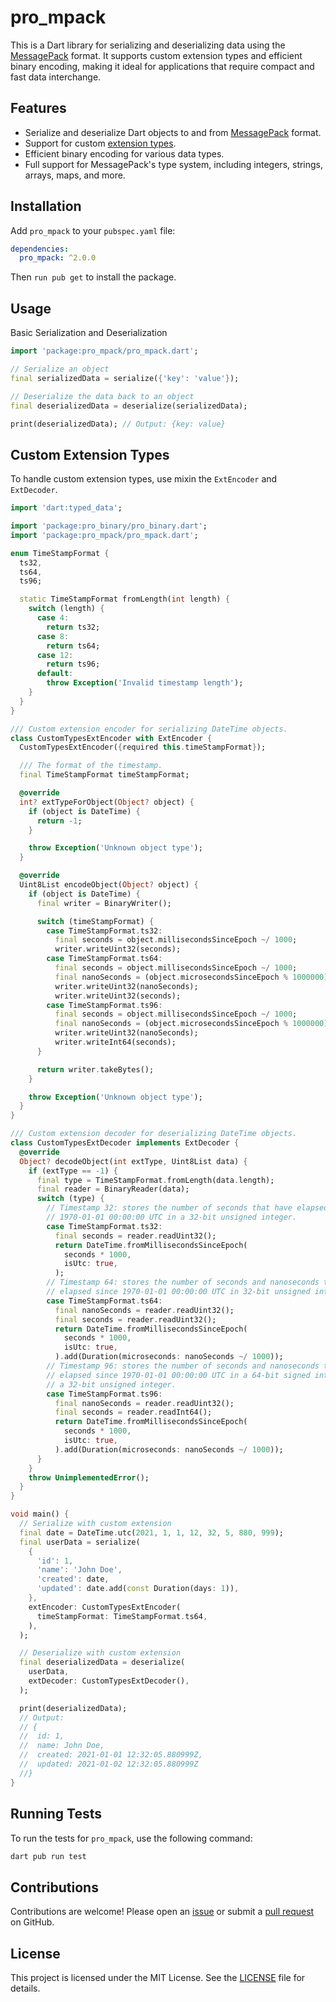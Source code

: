 # pro_mpack

This is a Dart library for serializing and deserializing data using the [MessagePack](https://github.com/msgpack/msgpack/blob/master/spec.md#messagepack-specification) format. It supports custom extension types and efficient binary encoding, making it ideal for applications that require compact and fast data interchange.

## Features

- Serialize and deserialize Dart objects to and from [MessagePack](https://github.com/msgpack/msgpack/blob/master/spec.md#messagepack-specification) format.
- Support for custom [extension types](https://github.com/msgpack/msgpack/blob/master/spec.md#extension-types).
- Efficient binary encoding for various data types.
- Full support for MessagePack's type system, including integers, strings, arrays, maps, and more.

## Installation

Add `pro_mpack` to your `pubspec.yaml` file:

```yaml
dependencies:
  pro_mpack: ^2.0.0
```

Then `run pub get` to install the package.

## Usage

Basic Serialization and Deserialization

```dart
import 'package:pro_mpack/pro_mpack.dart';

// Serialize an object
final serializedData = serialize({'key': 'value'});

// Deserialize the data back to an object
final deserializedData = deserialize(serializedData);

print(deserializedData); // Output: {key: value}
```

## Custom Extension Types

To handle custom extension types, use mixin the `ExtEncoder` and `ExtDecoder`.

``` dart
import 'dart:typed_data';

import 'package:pro_binary/pro_binary.dart';
import 'package:pro_mpack/pro_mpack.dart';

enum TimeStampFormat {
  ts32,
  ts64,
  ts96;

  static TimeStampFormat fromLength(int length) {
    switch (length) {
      case 4:
        return ts32;
      case 8:
        return ts64;
      case 12:
        return ts96;
      default:
        throw Exception('Invalid timestamp length');
    }
  }
}

/// Custom extension encoder for serializing DateTime objects.
class CustomTypesExtEncoder with ExtEncoder {
  CustomTypesExtEncoder({required this.timeStampFormat});

  /// The format of the timestamp.
  final TimeStampFormat timeStampFormat;

  @override
  int? extTypeForObject(Object? object) {
    if (object is DateTime) {
      return -1;
    }

    throw Exception('Unknown object type');
  }

  @override
  Uint8List encodeObject(Object? object) {
    if (object is DateTime) {
      final writer = BinaryWriter();

      switch (timeStampFormat) {
        case TimeStampFormat.ts32:
          final seconds = object.millisecondsSinceEpoch ~/ 1000;
          writer.writeUint32(seconds);
        case TimeStampFormat.ts64:
          final seconds = object.millisecondsSinceEpoch ~/ 1000;
          final nanoSeconds = (object.microsecondsSinceEpoch % 1000000) * 1000;
          writer.writeUint32(nanoSeconds);
          writer.writeUint32(seconds);
        case TimeStampFormat.ts96:
          final seconds = object.millisecondsSinceEpoch ~/ 1000;
          final nanoSeconds = (object.microsecondsSinceEpoch % 1000000) * 1000;
          writer.writeUint32(nanoSeconds);
          writer.writeInt64(seconds);
      }

      return writer.takeBytes();
    }

    throw Exception('Unknown object type');
  }
}

/// Custom extension decoder for deserializing DateTime objects.
class CustomTypesExtDecoder implements ExtDecoder {
  @override
  Object? decodeObject(int extType, Uint8List data) {
    if (extType == -1) {
      final type = TimeStampFormat.fromLength(data.length);
      final reader = BinaryReader(data);
      switch (type) {
        // Timestamp 32: stores the number of seconds that have elapsed since
        // 1970-01-01 00:00:00 UTC in a 32-bit unsigned integer.
        case TimeStampFormat.ts32:
          final seconds = reader.readUint32();
          return DateTime.fromMillisecondsSinceEpoch(
            seconds * 1000,
            isUtc: true,
          );
        // Timestamp 64: stores the number of seconds and nanoseconds that have
        // elapsed since 1970-01-01 00:00:00 UTC in 32-bit unsigned integers.
        case TimeStampFormat.ts64:
          final nanoSeconds = reader.readUint32();
          final seconds = reader.readUint32();
          return DateTime.fromMillisecondsSinceEpoch(
            seconds * 1000,
            isUtc: true,
          ).add(Duration(microseconds: nanoSeconds ~/ 1000));
        // Timestamp 96: stores the number of seconds and nanoseconds that have
        // elapsed since 1970-01-01 00:00:00 UTC in a 64-bit signed integer and
        // a 32-bit unsigned integer.
        case TimeStampFormat.ts96:
          final nanoSeconds = reader.readUint32();
          final seconds = reader.readInt64();
          return DateTime.fromMillisecondsSinceEpoch(
            seconds * 1000,
            isUtc: true,
          ).add(Duration(microseconds: nanoSeconds ~/ 1000));
      }
    }
    throw UnimplementedError();
  }
}

void main() {
  // Serialize with custom extension
  final date = DateTime.utc(2021, 1, 1, 12, 32, 5, 880, 999);
  final userData = serialize(
    {
      'id': 1,
      'name': 'John Doe',
      'created': date,
      'updated': date.add(const Duration(days: 1)),
    },
    extEncoder: CustomTypesExtEncoder(
      timeStampFormat: TimeStampFormat.ts64,
    ),
  );

  // Deserialize with custom extension
  final deserializedData = deserialize(
    userData,
    extDecoder: CustomTypesExtDecoder(),
  );

  print(deserializedData);
  // Output:
  // {
  //  id: 1,
  //  name: John Doe,
  //  created: 2021-01-01 12:32:05.880999Z,
  //  updated: 2021-01-02 12:32:05.880999Z
  //}
}
```

## Running Tests

To run the tests for `pro_mpack`, use the following command:

```bash
dart pub run test
```

## Contributions

Contributions are welcome! Please open an [issue](https://github.com/pro100andrey/pro_mpack/issues) or submit a [pull request](https://github.com/pro100andrey/pro_mpack/pulls) on GitHub.

## License

This project is licensed under the MIT License. See the [LICENSE](./LICENSE) file for details.
